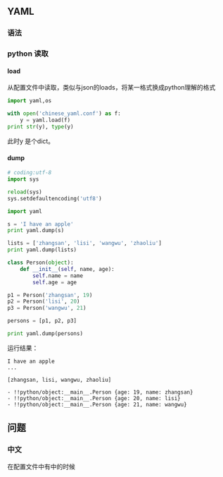 ## YAML

### 语法



### python 读取

#### load

从配置文件中读取，类似与json的loads，将某一格式换成python理解的格式

```python
import yaml,os

with open('chinese_yaml.conf') as f:
    y = yaml.load(f)
print str(y), type(y)
```

此时y 是个dict。



#### dump

```python
# coding:utf-8
import sys

reload(sys)
sys.setdefaultencoding('utf8')

import yaml

s = 'I have an apple'
print yaml.dump(s)

lists = ['zhangsan', 'lisi', 'wangwu', 'zhaoliu']
print yaml.dump(lists)

class Person(object):
    def __init__(self, name, age):
        self.name = name
        self.age = age

p1 = Person('zhangsan', 19)
p2 = Person('lisi', 20)
p3 = Person('wangwu', 21)

persons = [p1, p2, p3]

print yaml.dump(persons)
```

运行结果：

```
I have an apple
...

[zhangsan, lisi, wangwu, zhaoliu]

- !!python/object:__main__.Person {age: 19, name: zhangsan}
- !!python/object:__main__.Person {age: 20, name: lisi}
- !!python/object:__main__.Person {age: 21, name: wangwu}
```





## 问题

### 中文

在配置文件中有中的时候